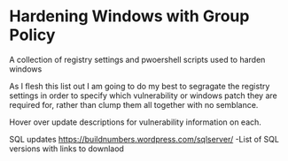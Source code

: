 # Hardening Windows with Group Policy
A collection of registry settings and pwoershell scripts used to harden windows

As I flesh this list out I am going to do my best to segragate the registry settings in order to specify which vulnerability or windows patch they are required for, rather than clump them all together with no semblance.

Hover over update descriptions for vulnerability information on each.


SQL updates
https://buildnumbers.wordpress.com/sqlserver/ -List of SQL versions with links to downlaod
